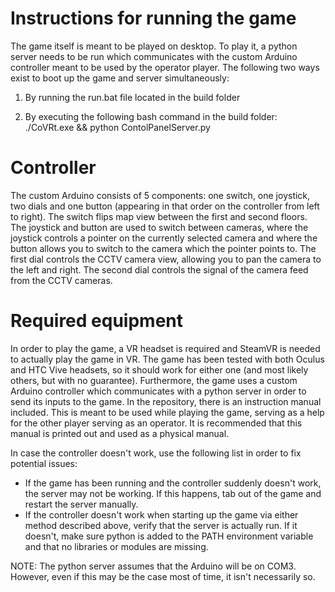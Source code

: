 # Instructions for running the game

The game itself is meant to be played on desktop. To play it, a python server needs to be run which communicates with the custom Arduino controller meant to be used by the operator player. The following two ways exist to boot up the game and server simultaneously:

1. By running the run.bat file located in the build folder

1. By executing the following bash command in the build folder: ./CoVRt.exe && python ContolPanelServer.py

# Controller

The custom Arduino consists of 5 components: one switch, one joystick, two dials and one button (appearing in that order on the controller from left to right). The switch flips map view between the first and second floors. The joystick and button are used to switch between cameras, where the joystick controls a pointer on the currently selected camera and where the button allows you to switch to the camera which the pointer points to. The first dial controls the CCTV camera view, allowing you to pan the camera to the left and right. The second dial controls the signal of the camera feed from the CCTV cameras.

# Required equipment

In order to play the game, a VR headset is required and SteamVR is needed to actually play the game in VR. The game has been tested with both Oculus and HTC Vive headsets, so it should work for either one (and most likely others, but with no guarantee). Furthermore, the game uses a custom Arduino controller which communicates with a python server in order to send its inputs to the game. In the repository, there is an instruction manual included. This is meant to be used while playing the game, serving as a help for the other player serving as an operator. It is recommended that this manual is printed out and used as a physical manual.

In case the controller doesn't work, use the following list in order to fix potential issues:
- If the game has been running and the controller suddenly doesn't work, the server may not be working. If this happens, tab out of the game and restart the server manually.
- If the controller doesn't work when starting up the game via either method described above, verify that the server is actually run. If it doesn't, make sure python is added to the PATH environment variable and that no libraries or modules are missing. 

NOTE: The python server assumes that the Arduino will be on COM3. However, even if this may be the case most of time, it isn't necessarily so.
